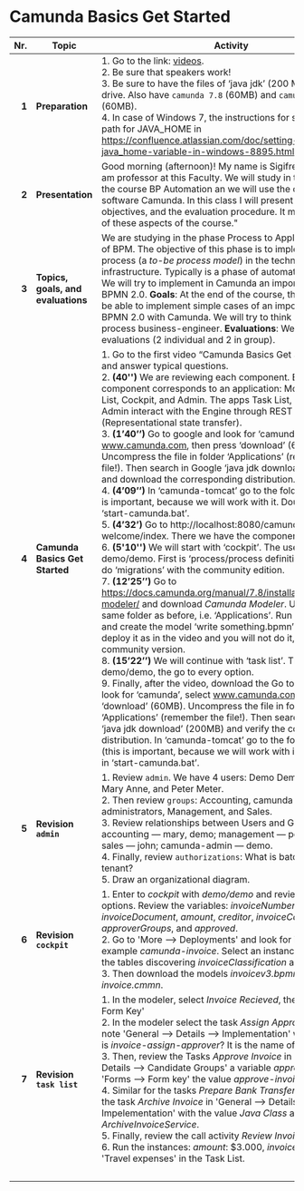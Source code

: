 # Camunda Basics Get Started

| Nr. | Topic | Activity | 	Time
|---:|---|---|---:|
|__1__|__Preparation__|	1. Go to the link: [videos](https://camunda.com/learn/videos/). <br> 2. Be sure that speakers work! <br> 3. Be sure to have the files of ‘java jdk’ (200 MB) in a pen drive. Also have `camunda 7.8` (60MB) and `camunda modeler` (60MB). <br> 4. In case of Windows 7, the instructions for setting up the path for JAVA\_HOME in https://confluence.atlassian.com/doc/setting-the-java_home-variable-in-windows-8895.html.	|5|
|__2__|__Presentation__|Good morning (afternoon)! My name is Sigifredo Laengle. I am professor at this Faculty. We will study in this last part of the course BP Automation an we will use the open source software Camunda. In this class I will present the topics, the objectives, and the evaluation procedure. It must be clear all of these aspects of the course."|5|
|__3__|__Topics, goals, and evaluations__| We are studying in the phase Process to Applications (P2A) of BPM. The objective of this phase is to implement a process (a *to-be process model*) in the technology infrastructure. Typically is a phase of automation. __Topics__: We will try to implement in Camunda an important part of BPMN 2.0. __Goals__: At the end of the course, the student will be able to implement simple cases of an important part of BPMN 2.0 with Camunda. We will try to think in a non-Java process business-engineer. __Evaluations__: We will have 4 evaluations (2 individual and 2 in group). |10|
|__4__|__Camunda Basics Get Started__|1. Go to the first video “Camunda Basics Get Started” (17’) and answer typical questions. <br> 2. __(40'')__ We are reviewing each component. Each component corresponds to an application: Modeler, Task List, Cockpit, and Admin. The apps Task List, Cockpit, and Admin interact with the Engine through REST (Representational state transfer). <br>3. __(1’40’’)__ Go to google and look for ‘camunda’, select  www.camunda.com, then press ‘download’ (60MB). Uncompress the file in folder ‘Applications’ (remember the file!). Then search in Google ‘java jdk download’ (200MB) and download the corresponding distribution. <br> 4. __(4’09’’)__ In ‘camunda-tomcat’ go to the folder ‘server’ (this is important, because we will work with it. Double click in ‘start-camunda.bat’. <br> 5. __(4’32’)__ Go to http://localhost:8080/camunda-welcome/index. There we have the components. <br> 6. __(5'10'')__ We will start with ‘cockpit’. The user is demo/demo. First is ‘process/process definition’. We cannot do ‘migrations’ with the community edition. <br> 7. __(12’25’’)__ Go to https://docs.camunda.org/manual/7.8/installation/camunda-modeler/ and download *Camunda Modeler*. Unzip in the same folder as before, i.e. ‘Applications’. Run the modeler and create the model ‘write something.bpmn’. They to deploy it as in the video and you will not do it, because the community version. <br> 8. __(15’22’’)__ We will continue with ‘task list’. The user demo/demo, the go to every option. <br> 9. Finally, after the video, download the Go to google and look for ‘camunda’, select  www.camunda.com, then press ‘download’ (60MB). Uncompress the file in folder ‘Applications’ (remember the file!). Then search in Google ‘java jdk download’ (200MB) and verify the corresponding distribution. In ‘camunda-tomcat’ go to the folder ‘server’ (this is important, because we will work with it. Double click in ‘start-camunda.bat’. |20|
|__5__|__Revision `admin`__|1. Review `admin`. We have 4 users: Demo Demo, John Doe, Mary Anne, and Peter Meter. <br> 2. Then review `groups`: Accounting, camunda BPM administrators, Management, and Sales. <br> 3. Review relationships between Users and Groups: accounting — mary, demo; management — peter, demo; sales — john; camunda-admin — demo. <br> 4. Finally, review `authorizations`: What is batch, filter, and tenant? <br> 5. Draw an organizational diagram.|10|
|__6__|__Revision `cockpit`__|1. Enter to *cockpit* with *demo/demo* and review all menu options. Review the variables: *invoiceNumber*, *invoiceDocument*, *amount*, *creditor*, *invoiceCategory*, *approverGroups*, and *approved*. <br> 2. Go to 'More --> Deployments' and look for instances, for example *camunda-invoice*. Select an instance and review the tables discovering *invoiceClassification* and *(result)*. <br> 3. Then download the models *invoicev3.bpmn* and *review-invoice.cmmn*.|10|
|__7__|__Revision `task list`__|1. In the modeler, select *Invoice Recieved*, then 'Forms --> Form Key' <br> 2. In the modeler select the task *Assign Approver Group* and note 'General --> Details --> Implementation' with DMN, what is *invoice-assign-approver*? It is the name of the last table. <br> 3. Then, review the Tasks *Approve Invoice* in 'General --> Details --> Candidate Groups' a variable *approverGroups*, in 'Forms --> Form key' the value *approve-invoice.html*. <br> 4. Similar for the tasks  *Prepare Bank Transfer*. The review the task *Archive Invoice* in 'General --> Details --> Impelementation' with the value *Java Class* and *ArchiveInvoiceService*. <br> 5. Finally, review the call activity *Review Invoice*.<br> 6. Run the instances: *amount*: $3.000, *invoiceCategory*: 'Travel expenses' in the Task List.|15|
||  ||75|